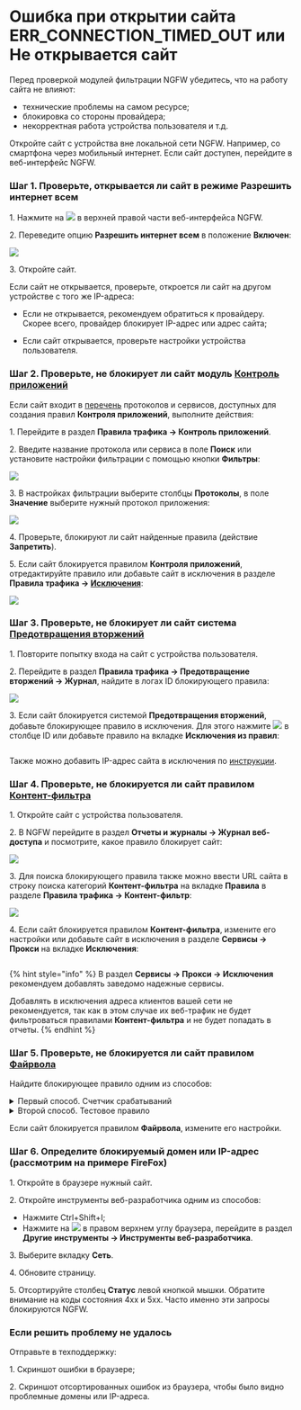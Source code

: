 # Ошибка при открытии сайта ERR\_CONNECTION\_TIMED\_OUT или Не открывается сайт

Перед проверкой модулей фильтрации NGFW убедитесь, что на работу сайта не влияют:
* технические проблемы на самом ресурсе;
* блокировка со стороны провайдера;
* некорректная работа устройства пользователя и т.д.

Откройте сайт с устройства вне локальной сети NGFW. Например, со смартфона через мобильный интернет. Если сайт доступен, перейдите в веб-интерфейс NGFW.

### Шаг 1. Проверьте, открывается ли сайт в режиме **Разрешить интернет всем**

1\. Нажмите на ![](/.gitbook/assets/icon-help.png) в верхней правой части веб-интерфейса NGFW.

2\. Переведите опцию **Разрешить интернет всем** в положение **Включен**:

![](/.gitbook/assets/not-open.gif)

3\. Откройте сайт.

Если сайт не открывается, проверьте, откроется ли сайт на другом устройстве с того же IP-адреса:

* Если не открывается, рекомендуем обратиться к провайдеру. Скорее всего, провайдер блокирует IP-адрес или адрес сайта;

* Если сайт открывается, проверьте настройки устройства пользователя.

### Шаг 2. Проверьте, не блокирует ли сайт модуль [Контроль приложений](/settings/access-rules/application-control.md)

Если сайт входит в [перечень](/settings/access-rules/application-control.md#opisanie-protokolov-i-servisov-dostupnykh-dlya-sozdaniya-pravil) протоколов и сервисов, доступных для создания правил **Контроля приложений**, выполните действия:

1\. Перейдите в раздел **Правила трафика -> Контроль приложений**.

2\. Введите название протокола или сервиса в поле **Поиск** или установите настройки фильтрации с помощью кнопки **Фильтры**:

![](/.gitbook/assets/application-control13.png)

3\. В настройках фильтрации выберите столбцы **Протоколы**, в поле **Значение** выберите нужный протокол приложения:

![](/.gitbook/assets/application-control17.png)

4\. Проверьте, блокируют ли сайт найденные правила (действие **Запретить**).

5\. Если сайт блокируется правилом **Контроля приложений**, отредактируйте правило или добавьте сайт в исключения в разделе **Правила трафика -> [Исключения](/settings/access-rules/ips/user-ip-exceptions.md)**:

![](/.gitbook/assets/exceptions1.png)

### Шаг 3. Проверьте, не блокирует ли сайт система [Предотвращения вторжений](/settings/access-rules/ips/README.md)

1\. Повторите попытку входа на сайт с устройства пользователя.

2\. Перейдите в раздел **Правила трафика -> Предотвращение вторжений -> Журнал**, найдите в логах ID блокирующего правила:

![](/.gitbook/assets/ips10.png)

3\. Если сайт блокируется системой **Предотвращения вторжений**, добавьте блокирующее правило в исключения. Для этого нажмите ![](/.gitbook/assets/icon-lock.png) в столбце ID или добавьте правило на вкладке **Исключения из правил**:

<img src="/.gitbook/assets/ips11.png" alt="" data-size="original">

Также можно добавить IP-адрес сайта в исключения по [инструкции](/settings/access-rules/ips/README.md#kak-isklyuchit-uzel-iz-obrabotki-sistemoi-ids-ips).

### Шаг 4. Проверьте, не блокируется ли сайт правилом [Контент-фильтра](/settings/access-rules/content-filter/README.md)

1\. Откройте сайт с устройства пользователя.

2\. В NGFW перейдите в раздел **Отчеты и журналы -> Журнал веб-доступа** и посмотрите, какое правило блокирует сайт:

![](/.gitbook/assets/web-logs.png)

3\. Для поиска блокирующего правила также можно ввести URL сайта в строку поиска категорий **Контент-фильтра** на вкладке **Правила** в разделе **Правила трафика -> Контент-фильтр**:

![](/.gitbook/assets/content-filter3.gif)

4\. Если сайт блокируется правилом **Контент-фильтра**, измените его настройки или добавьте сайт в исключения в разделе **Сервисы -> Прокси** на вкладке **Исключения**:

<img src="/.gitbook/assets/exclusions1.png" alt="" data-size="original">

{% hint style="info" %}
В раздел **Сервисы -> Прокси -> Исключения** рекомендуем добавлять заведомо надежные сервисы.

Добавлять в исключения адреса клиентов вашей сети не рекомендуется, так как в этом случае их веб-трафик не будет фильтроваться правилами **Контент-фильтра** и не будет попадать в отчеты.
{% endhint %}

### Шаг 5. Проверьте, не блокируется ли сайт правилом [Файрвола](/settings/access-rules/firewall.md)

Найдите блокирующее правило одним из способов:

<details>

<summary>Первый способ. Счетчик срабатываний</summary>

1\. Перейдите в раздел **Правила трафика -> Файрвол -> FORWARD**.

2\. Нажмите на **Отображение данных** и включите **Счетчик срабатываний**:

![](/.gitbook/assets/firewall3.png)

3\. Откройте сайт с устройства пользователя.

4\. Найдите в таблице FORWARD правило с заметным увеличением количества срабатываний.

</details>

<details>

<summary>Второй способ. Тестовое правило</summary>

1\. Перейдите в раздел **Правила трафика -> Файрвол -> FORWARD**.

2\. Создайте тестовое правило, разрешающее любой трафик:

![](/.gitbook/assets/firewall17.png)

3\. Правило добавится в конец таблицы. Поместите созданное правило на одну позицию вверх, нажав на кнопку ![](/.gitbook/assets/icon-up.png).

4\. Откройте сайт с устройства пользователя.

5\. Если сайт не открывается, поднимите тестовое правило на позицию выше и повторно откройте сайт с устройства пользователя. Повторяйте эти действия до тех пор, пока сайт не откроется.

6\. Если сайт открывается, блокирующее правило расположено ниже тестового.

</details>

Если сайт блокируется правилом **Файрвола**, измените его настройки.

### Шаг 6. Определите блокируемый домен или IP-адрес (рассмотрим на примере FireFox)

1\. Откройте в браузере нужный сайт.

2\. Откройте инструменты веб-разработчика одним из способов:

* Нажмите Ctrl+Shift+I;
* Нажмите на ![](/.gitbook/assets/icon-strips.png) в правом верхнем углу браузера, перейдите в раздел **Другие инструменты -> Инструменты веб-разработчика**.

3\. Выберите вкладку **Сеть**.

4\. Обновите страницу.

5\. Отсортируйте столбец **Статус** левой кнопкой мышки. Обратите внимание на коды состояния 4xx и 5хх. Часто именно эти запросы блокируются NGFW.

### Если решить проблему не удалось

Отправьте в техподдержку:

1\. Скриншот ошибки в браузере;

2\. Скриншот отсортированных ошибок из браузера, чтобы было видно проблемные домены или IP-адреса.